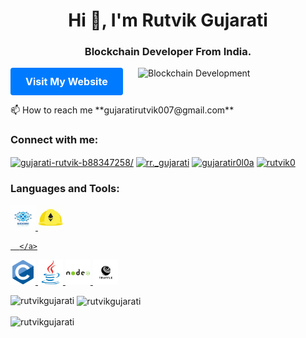 
<h1 align="center">Hi 👋, I'm Rutvik Gujarati</h1>
<h3 align="center">Blockchain Developer From India.</h3>

<img align="right" alt="Blockchain Development" width="300" src="https://cdn.dribbble.com/users/948461/screenshots/6841855/the_blockchain_animation_laurentiulunic.gif" alt="">

<body>
    <a href="https://rutvik-gujarati.netlify.app" class="button">Visit My Website</a>
  </body>
<style>
    /* Reset default styles for button */
.button {
  display: inline-block;
  text-decoration: none;
  color: #fff;
  background-color: #007bff;
  padding: 12px 24px;
  border-radius: 4px;
  font-size: 16px;
  font-weight: bold;
  border: none;
  cursor: pointer;
}

/* Style the button on hover */
.button:hover {
  background-color: #0056b3;
}

/* Style the button on click */
.button:active {
  background-color: #003580;
}

/* Style the button for mobile devices */
@media screen and (max-width: 600px) {
  .button {
    font-size: 14px;
    padding: 10px 20px;
  }
}

</style>

<p>
📫 How to reach me **gujaratirutvik007@gmail.com**
</p>



<h3 align="left">Connect with me:</h3>
<p align="left">
  <a href="https://linkedin.com/in/gujarati-rutvik-b88347258/" target="blank"
    ><img
      align="center"
      src="https://raw.githubusercontent.com/rahuldkjain/github-profile-readme-generator/master/src/images/icons/Social/linked-in-alt.svg"
      alt="gujarati-rutvik-b88347258/"
      height="30"
      width="40"
  /></a>
  <a href="https://instagram.com/rr._gujarati" target="blank"
    ><img
      align="center"
      src="https://raw.githubusercontent.com/rahuldkjain/github-profile-readme-generator/master/src/images/icons/Social/instagram.svg"
      alt="rr._gujarati"
      height="30"
      width="40"
  /></a>
  <a href="https://auth.geeksforgeeks.org/user/gujaratir0l0a" target="blank"
    ><img
      align="center"
      src="https://raw.githubusercontent.com/rahuldkjain/github-profile-readme-generator/master/src/images/icons/Social/geeks-for-geeks.svg"
      alt="gujaratir0l0a"
      height="30"
      width="40"
  /></a>
  <a href="https://discord.gg/rutvik0" target="blank"
    ><img
      align="center"
      src="https://raw.githubusercontent.com/rahuldkjain/github-profile-readme-generator/master/src/images/icons/Social/discord.svg"
      alt="rutvik0"
      height="30"
      width="40"
  /></a>
</p>

<h3 align="left">Languages and Tools:</h3>
<p align="left">
    <a href="" target="_blank" rel="noreferrer">
        <img
          src="blockchain1_adobe_express.svg"
          alt="Blockchain"
          width="40"
          height="40"
        />
      </a>
      <a href="" target="_blank" rel="noreferrer">
        <img src="hardhat_adobe_express.svg"  alt="Hardhat"
        alt="Hardhat"
        width="40"
        height="40">

      </a>
  <a href="https://www.cprogramming.com/" target="_blank" rel="noreferrer">
    <img
      src="https://raw.githubusercontent.com/devicons/devicon/master/icons/c/c-original.svg"
      alt="c"
      width="40"
      height="40"
    />
  </a>
  <a href="https://www.java.com" target="_blank" rel="noreferrer">
    <img
      src="https://raw.githubusercontent.com/devicons/devicon/master/icons/java/java-original.svg"
      alt="java"
      width="40"
      height="40"
    />
  </a>

  <a href="https://nodejs.org" target="_blank" rel="noreferrer">
    <img
      src="https://raw.githubusercontent.com/devicons/devicon/master/icons/nodejs/nodejs-original-wordmark.svg"
      alt="nodejs"
      width="40"
      height="40"
    />
  </a href="https://www.bing.com/ck/a?!&&p=3578133ee757c512JmltdHM9MTY5MDMyOTYwMCZpZ3VpZD0yYzkwYTcyMC1iYzI2LTYwMzctMDQwOS1iNTQ0YmQ4ZTYxZWEmaW5zaWQ9NTIwNA&ptn=3&hsh=3&fclid=2c90a720-bc26-6037-0409-b544bd8e61ea&psq=truffle+&u=a1aHR0cHM6Ly90cnVmZmxlc3VpdGUuY29tL3RydWZmbGUv&ntb=1 target="_blank" rel="noreferrer">
  <img src="truffle_adobe_express.svg" alt="truffle"
  width="40"
  height="40"/>
  <a/>
</p>

<p>
  <img
    align="left"
    src="https://github-readme-stats.vercel.app/api/top-langs?username=rutvikgujarati&show_icons=true&locale=en&layout=compact"
    alt="rutvikgujarati"
  />
</p>

<p>
  &nbsp;<img
    align="center"
    src="https://github-readme-stats.vercel.app/api?username=rutvikgujarati&show_icons=true&locale=en"
    alt="rutvikgujarati"
  />
</p>

<p>
  <img
    align="center"
    src="https://github-readme-streak-stats.herokuapp.com/?user=rutvikgujarati&"
    alt="rutvikgujarati"
  />
</p>
